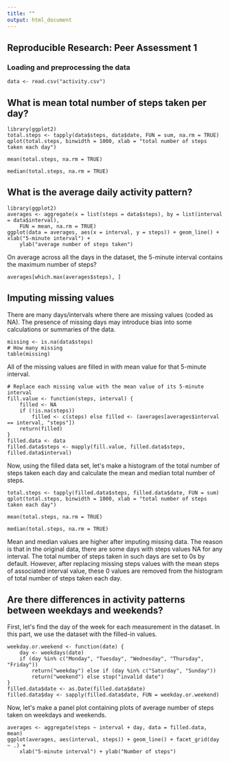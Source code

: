 ```yaml
---
title: ""
output: html_document
---
```


## Reproducible Research: Peer Assessment 1

### Loading and preprocessing the data

```{r, echo = TRUE}
data <- read.csv("activity.csv")
```

## What is mean total number of steps taken per day?

```{r, echo = TRUE}
library(ggplot2)
total.steps <- tapply(data$steps, data$date, FUN = sum, na.rm = TRUE)
qplot(total.steps, binwidth = 1000, xlab = "total number of steps taken each day")
```

```{r, echo = TRUE}
mean(total.steps, na.rm = TRUE)
```

```{r, echo = TRUE}
median(total.steps, na.rm = TRUE)
```

## What is the average daily activity pattern?

```{r, echo = TRUE}
library(ggplot2)
averages <- aggregate(x = list(steps = data$steps), by = list(interval = data$interval), 
    FUN = mean, na.rm = TRUE)
ggplot(data = averages, aes(x = interval, y = steps)) + geom_line() + xlab("5-minute interval") + 
    ylab("average number of steps taken")
```

On average across all the days in the dataset, the 5-minute interval contains the maximum number of steps?


```{r, echo = TRUE}
averages[which.max(averages$steps), ]
```

## Imputing missing values

There are many days/intervals where there are missing values (coded as NA). The presence of missing days may introduce bias into some calculations or summaries of the data.

```{r, echo = TRUE}
missing <- is.na(data$steps)
# How many missing
table(missing)
```

All of the missing values are filled in with mean value for that 5-minute interval.

```{r, echo = TRUE}
# Replace each missing value with the mean value of its 5-minute interval
fill.value <- function(steps, interval) {
    filled <- NA
    if (!is.na(steps)) 
        filled <- c(steps) else filled <- (averages[averages$interval == interval, "steps"])
    return(filled)
}
filled.data <- data
filled.data$steps <- mapply(fill.value, filled.data$steps, filled.data$interval)
```

Now, using the filled data set, let's make a histogram of the total number of steps taken each day and calculate the mean and median total number of steps.

```{r, echo = TRUE}
total.steps <- tapply(filled.data$steps, filled.data$date, FUN = sum)
qplot(total.steps, binwidth = 1000, xlab = "total number of steps taken each day")
```


```{r, echo = TRUE}
mean(total.steps, na.rm = TRUE)
```

```{r, echo = TRUE}
median(total.steps, na.rm = TRUE)
```

Mean and median values are higher after imputing missing data. The reason is that in the original data, there are some days with steps values NA for any interval. The total number of steps taken in such days are set to 0s by default. However, after replacing missing steps values with the mean steps of associated interval value, these 0 values are removed from the histogram of total number of steps taken each day.

## Are there differences in activity patterns between weekdays and weekends?

First, let's find the day of the week for each measurement in the dataset. In this part, we use the dataset with the filled-in values.

```{r, echo = TRUE}
weekday.or.weekend <- function(date) {
    day <- weekdays(date)
    if (day %in% c("Monday", "Tuesday", "Wednesday", "Thursday", "Friday")) 
        return("weekday") else if (day %in% c("Saturday", "Sunday")) 
        return("weekend") else stop("invalid date")
}
filled.data$date <- as.Date(filled.data$date)
filled.data$day <- sapply(filled.data$date, FUN = weekday.or.weekend)
```

Now, let's make a panel plot containing plots of average number of steps taken on weekdays and weekends.

   
```{r, echo = TRUE}
averages <- aggregate(steps ~ interval + day, data = filled.data, mean)
ggplot(averages, aes(interval, steps)) + geom_line() + facet_grid(day ~ .) + 
    xlab("5-minute interval") + ylab("Number of steps")
```
